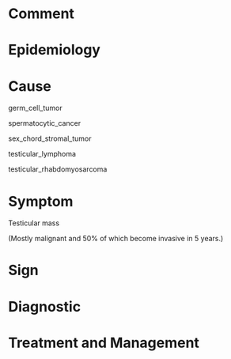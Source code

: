 # Comment

# Epidemiology

# Cause

germ_cell_tumor

spermatocytic_cancer

sex_chord_stromal_tumor

testicular_lymphoma

testicular_rhabdomyosarcoma

# Symptom

Testicular mass

(Mostly malignant and 50% of which become invasive in 5 years.)

# Sign

# Diagnostic

# Treatment and Management
